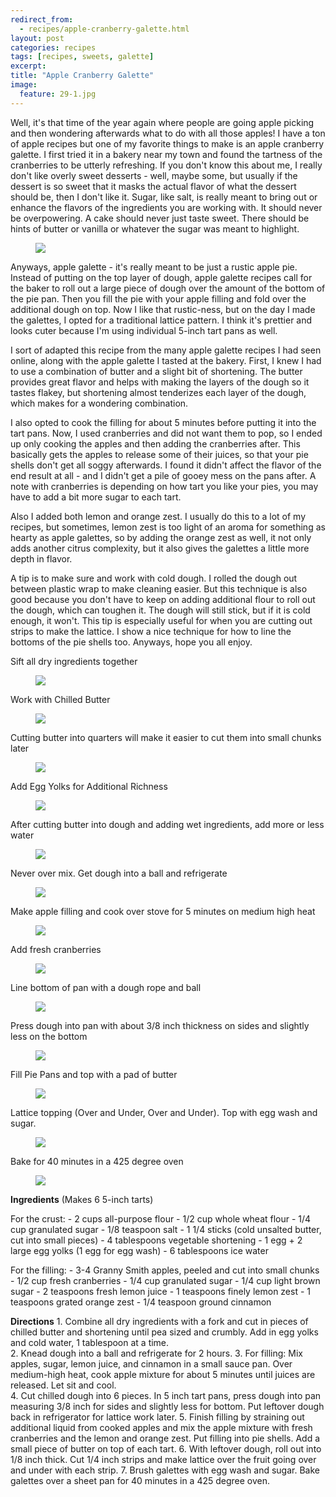 ---redirect_from:   - recipes/apple-cranberry-galette.html
layout: post
categories: recipes
tags: [recipes, sweets, galette]
excerpt: 
title: "Apple Cranberry Galette"
image:
  feature: 29-1.jpg
---

Well, it's that time of the year again where people are going apple picking and then wondering afterwards what to do with all those apples!  I have a ton of apple recipes but one of my favorite things to make is an apple cranberry galette.  I first tried it in a bakery near my town and found the tartness of the cranberries to be utterly refreshing.  If you don't know this about me, I really don't like overly sweet desserts - well, maybe some, but usually if the dessert is so sweet that it masks the actual flavor of what the dessert should be, then I don't like it.  Sugar, like salt, is really meant to bring out or enhance the flavors of the ingredients you are working with.  It should never be overpowering.  A cake should never just taste sweet.  There should be hints of butter or vanilla or whatever the sugar was meant to highlight.

<figure> <img src='/images/29-2.jpg'> </figure>

Anyways, apple galette - it's really meant to be just a rustic apple pie.  Instead of putting on the top layer of dough, apple galette recipes call for the baker to roll out a large piece of dough over the amount of the bottom of the pie pan.  Then you fill the pie with your apple filling and fold over the additional dough on top.  Now I like that rustic-ness, but on the day I made the galettes, I opted for a traditional lattice pattern.  I think it's prettier and looks cuter because I'm using individual 5-inch tart pans as well.

I sort of adapted this recipe from the many apple galette recipes I had seen online, along with the apple galette I tasted at the bakery.  First, I knew I had to use a combination of butter and a slight bit of shortening.  The butter provides great flavor and helps with making the layers of the dough so it tastes flakey, but shortening almost tenderizes each layer of the dough, which makes for a wondering combination.

I also opted to cook the filling for about 5 minutes before putting it into the tart pans.  Now, I used cranberries and did not want them to pop, so I ended up only cooking the apples and then adding the cranberries after.  This basically gets the apples to release some of their juices, so that your pie shells don't get all soggy afterwards.  I found it didn't affect the flavor of the end result at all - and I didn't get a pile of gooey mess on the pans after.  A note with cranberries is depending on how tart you like your pies, you may have to add a bit more sugar to each tart.

Also I added both lemon and orange zest.  I usually do this to a lot of my recipes, but sometimes, lemon zest is too light of an aroma for something as hearty as apple galettes, so by adding the orange zest as well, it not only adds another citrus complexity, but it also gives the galettes a little more depth in flavor.

A tip is to make sure and work with cold dough.  I rolled the dough out between plastic wrap to make cleaning easier.  But this  technique is also good because you don't have to keep on adding additional flour to roll out the dough, which can toughen it.  The dough will still stick, but if it is cold enough, it won't.  This tip is especially useful for when you are cutting out strips to make the lattice.  I show a nice technique for how to line the bottoms of the pie shells too.  Anyways, hope you all enjoy.

Sift all dry ingredients together

<figure> <img src='/images/29-3.jpg'> </figure>

Work with Chilled Butter

<figure> <img src='/images/29-4.jpg'> </figure>

Cutting butter into quarters will make it easier to cut them into small chunks later

<figure> <img src='/images/29-5.jpg'> </figure>

Add Egg Yolks for Additional Richness

<figure> <img src='/images/29-6.jpg'> </figure>

After cutting butter into dough and adding wet ingredients, add more or less water

<figure> <img src='/images/29-7.jpg'> </figure>

Never over mix.  Get dough into a ball and refrigerate

<figure> <img src='/images/29-8.jpg'> </figure>

Make apple filling and cook over stove for 5 minutes on medium high heat

<figure> <img src='/images/29-9.jpg'> </figure>

Add fresh cranberries

<figure> <img src='/images/29-10.jpg'> </figure>

Line bottom of pan with a dough rope and ball

<figure> <img src='/images/29-11.jpg'> </figure>

Press dough into pan with about 3/8 inch thickness on sides and slightly less on the bottom

<figure> <img src='/images/29-12.jpg'> </figure>

Fill Pie Pans and top with a pad of butter

<figure> <img src='/images/29-13.jpg'> </figure>

Lattice topping (Over and Under, Over and Under). Top with egg wash and sugar.

<figure> <img src='/images/29-14.jpg'> </figure>

Bake for 40 minutes in a 425 degree oven

<figure> <img src='/images/29-15.jpg'> </figure>
<section class='recipe'>
<p><strong>Ingredients</strong>
(Makes 6 5-inch tarts)</p>

<p>For the crust:
- 2 cups all-purpose flour
- 1/2 cup whole wheat flour
- 1/4 cup granulated sugar
- 1/8 teaspoon salt
- 1 1/4 sticks (cold unsalted butter, cut into small pieces)
- 4 tablespoons vegetable shortening
- 1 egg + 2 large egg yolks (1 egg for egg wash)
- 6 tablespoons ice water</p>

<p>For the filling:
- 3-4 Granny Smith apples, peeled and cut into small chunks
- 1/2 cup fresh cranberries
- 1/4 cup granulated sugar
- 1/4 cup light brown sugar
- 2 teaspoons fresh lemon juice
- 1 teaspoons finely lemon zest
- 1 teaspoons grated orange zest
- 1/4 teaspoon ground cinnamon</p>

<p><strong>Directions</strong>
1. Combine all dry ingredients with a fork and cut in pieces of chilled butter and shortening until pea sized and crumbly.  Add in egg yolks and cold water, 1 tablespoon at a time.<br/>2. Knead dough into a ball and refrigerate for 2 hours.
3. For filling: Mix apples, sugar, lemon juice, and cinnamon in a small sauce pan.  Over medium-high heat, cook apple mixture for about 5 minutes until juices are released.  Let sit and cool.<br/>4. Cut chilled dough into 6 pieces.  In 5 inch tart pans, press dough into pan measuring 3/8 inch for sides and slightly less for bottom.  Put leftover dough back in refrigerator for lattice work later.
5. Finish filling by straining out additional liquid from cooked apples and mix the apple mixture with fresh cranberries and the lemon and orange zest.  Put filling into pie shells.  Add a small piece of butter on top of each tart.
6. With leftover dough, roll out into 1/8 inch thick.  Cut 1/4 inch strips and make lattice over the fruit going over and under with each strip.
7. Brush galettes with egg wash and sugar. Bake galettes over a sheet pan for 40 minutes in a 425 degree oven.</p></section>